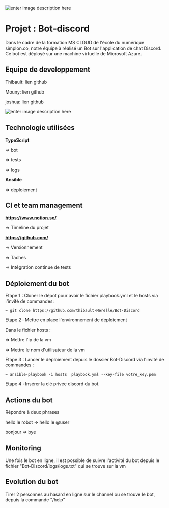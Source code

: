 ![enter image description here](https://logos-download.com/wp-content/uploads/2021/01/Discord_Logo_full.png)

# Projet : Bot-discord

Dans le cadre de la formation MS CLOUD de l'école du numérique simplon.co, notre équipe à réalisé un Bot sur l'application de chat Discord. Ce bot est déployé sur une machine virtuelle de Microsoft Azure.



## Equipe de developpement

Thibault: lien github

Mouny: lien github

joshua: lien github

![enter image description here](https://lh3.googleusercontent.com/proxy/Ly_ONLAqJEfFeU_XgPap1zVcLreRi4-6cZhuBY0ueUULUZtkcEcshvsHqbIuCVopDIMGbTrDaQ_6GGx9A5ysSJ-6YY3pAJN0fQSDnUel6VJ3qpmBfuDo9bTZDyE)

## Technologie utilisées

**TypeScript**

=> bot

=> tests

=> logs

**Ansible** 

=> déploiement

## CI et team management

**https://www.notion.so/** 

=> Timeline du projet

**https://github.com/** 

=> Versionnement

=> Taches

=> Intégration continue de tests

## Déploiement du bot

Etape 1 : Cloner le dépot pour avoir le fichier playbook.yml et le hosts
via l'invité de commandes:

```~ git clone https://github.com/thibault-Merelle/Bot-Discord```


Etape 2 : Mettre en place l'environnement de déploiement

Dans le fichier hosts : 

=> Mettre l'ip de la vm

=> Mettre le nom d'utilisateur de la vm


Etape 3 : Lancer le déploiement depuis le dossier Bot-Discord
via l'invité de commandes :

```~ ansible-playbook -i hosts  playbook.yml --key-file votre_key.pem```

Etape 4 : Insérer la clé privée discord du bot.

## Actions du bot

Répondre à deux phrases

hello le robot
=> hello le @user

bonjour
=> bye

## Monitoring 

Une fois le bot en ligne, il est possible de suivre l'activité du bot depuis le fichier "Bot-Discord/logs/logs.txt" qui se trouve sur la vm

## Evolution du bot

Tirer 2 personnes au hasard en ligne sur le channel ou se trouve le bot, depuis la commande "/help"